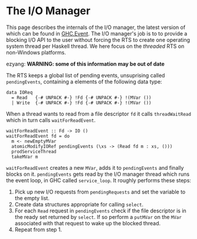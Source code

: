 # The I/O Manager


This page describes the internals of the I/O manager, the latest version of which can be found in [GHC.Event](http://hackage.haskell.org/packages/archive/base/latest/doc/html/GHC-Event.html). The I/O manager's job is to to provide a blocking I/O API to the user without forcing the RTS to create one operating system thread per Haskell thread. We here focus on the *threaded* RTS on non-Windows platforms.


ezyang: **WARNING: some of this information may be out of date**


The RTS keeps a global list of pending events, unsuprising called `pendingEvents`, containing a elements of the following data type:

```wiki
data IOReq
  = Read   {-# UNPACK #-} !Fd {-# UNPACK #-} !(MVar ())
  | Write  {-# UNPACK #-} !Fd {-# UNPACK #-} !(MVar ())
```


When a thread wants to read from a file descriptor `fd` it calls `threadWaitRead` which in turn calls `waitForReadEvent`.

```wiki
waitForReadEvent :: Fd -> IO ()
waitForReadEvent fd = do
  m <- newEmptyMVar
  atomicModifyIORef pendingEvents (\xs -> (Read fd m : xs, ()))
  prodServiceThread
  takeMVar m
```

`waitForReadEvent` creates a new `MVar`, adds it to `pendingEvents` and finally blocks on it. `pendingEvents` gets read by the I/O manager thread which runs the event loop, in GHC called `service_loop`. It roughly performs these steps:

1. Pick up new I/O requests from `pendingRequests` and set the variable to the empty list.
1. Create data structures appropriate for calling `select`.
1. For each `Read` request in `pendingEvents` check if the file descriptor is in the ready set returned by `select`. If so perform a `putMVar` on the `MVar` associated with that request to wake up the blocked thread.
1. Repeat from step 1.
